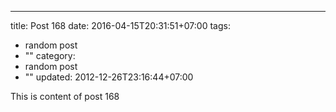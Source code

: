---
title: Post 168
date: 2016-04-15T20:31:51+07:00
tags:
  - random post
  - ""
category:
  - random post
  - ""
updated: 2012-12-26T23:16:44+07:00

This is content of post 168